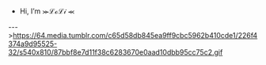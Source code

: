 - Hi, I’m ⪼ℒℴℒ𝒾 ⪻


--->https://64.media.tumblr.com/c65d58db845ea9ff9cbc5962b410cde1/226f4374a9d95525-32/s540x810/87bbf8e7d11f38c6283670e0aad10dbb95cc75c2.gif

